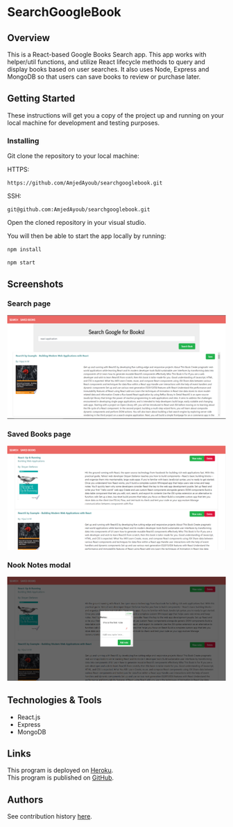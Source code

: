# SearchGoogleBook

## Overview

This is a React-based Google Books Search app. This app works with helper/util functions, and utilize React lifecycle methods to query and display books based on user searches. It also uses Node, Express and MongoDB so that users can save books to review or purchase later.

## Getting Started
These instructions will get you a copy of the project up and running on your local machine for development and testing purposes.

### Installing
Git clone the repository to your local machine:

HTTPS:
```
https://github.com/AmjedAyoub/searchgooglebook.git
```
SSH:
```
git@github.com:AmjedAyoub/searchgooglebook.git
```
Open the cloned repository in your visual studio.

You will then be able to start the app locally by running:

```
npm install
```

```
npm start
```

## Screenshots

### Search page
![Image](./images/1.PNG)

### Saved Books page
![Image](./images/2.PNG)

### Nook Notes modal
![Image](./images/3.PNG)

## Technologies & Tools
* React.js
* Express
* MongoDB

## Links
This program is deployed on [Heroku](https://searchgooglebook.herokuapp.com/).\
This program is published on [GitHub](https://github.com/AmjedAyoub/searchgooglebook).

## Authors
See contribution history [here](https://github.com/AmjedAyoub/searchgooglebook/graphs/contributors).

